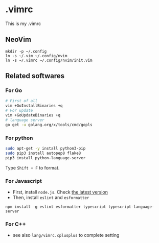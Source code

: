 # .vimrc
This is my .vimrc

## NeoVim
```
mkdir -p ~/.config
ln -s ~/.vim ~/.config/nvim
ln -s ~/.vimrc ~/.config/nvim/init.vim
```

## Related softwares


### For Go

```sh
# First of all
vim +GoInstallBinaries +q
# For update
vim +GoUpdateBinaries +q
# language server
go get -u golang.org/x/tools/cmd/gopls
```


### For python

```sh
sudo apt-get -y install python3-pip
sudo pip3 install autopep8 flake8
pip3 install python-language-server
```

Type ``Shift + F`` to format.

### For Javascript
- First, install ``node.js``. Check [the latest version](https://nodejs.org/dist/latest/)
- Then, install ``eslint`` and  ``esformatter``

```
npm install -g eslint esformatter typescript typescript-language-server
```


### For C++

- see also ``lang/vimrc.cplusplus`` to complete setting

